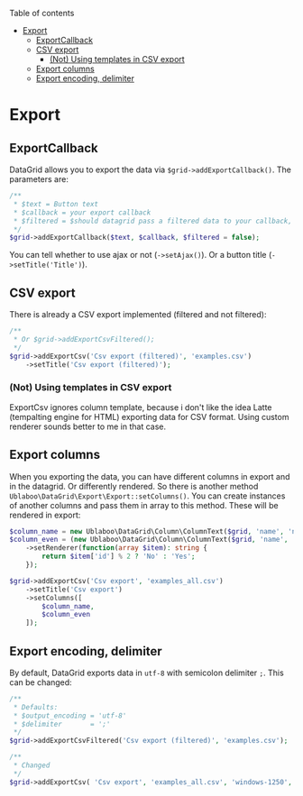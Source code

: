 Table of contents

- [Export](#export)
	- [ExportCallback](#exportcallback)
	- [CSV export](#csv-export)
		- [\(Not\) Using templates in CSV export](#not-using-templates-in-csv-export)
	- [Export columns](#export-columns)
	- [Export encoding, delimiter](#export-encoding-delimiter)

# Export

## ExportCallback

DataGrid allows you to export the data via `$grid->addExportCallback()`. The parameters are:

```php
/**
 * $text = Button text
 * $callback = your export callback
 * $filtered = $should datagrid pass a filtered data to your callback, or all?
 */
$grid->addExportCallback($text, $callback, $filtered = false);
```

You can tell whether to use ajax or not (`->setAjax()`). Or a button title (`->setTitle('Title')`).

## CSV export

There is already a CSV export implemented (filtered and not filtered):

```php
/**
 * Or $grid->addExportCsvFiltered();
 */
$grid->addExportCsv('Csv export (filtered)', 'examples.csv')
	->setTitle('Csv export (filtered)');
```

### (Not) Using templates in CSV export

ExportCsv ignores column template, because i don't like the idea Latte (tempalting engine for HTML) exporting data for CSV format. Using custom renderer sounds better to me in that case.

## Export columns

When you exporting the data, you can have different columns in export and in the datagrid. Or differently rendered. So there is another method `Ublaboo\DataGrid\Export\Export::setColumns()`. You can create instances of another columns and pass them in array to this method. These will be rendered in export:

```php
$column_name = new Ublaboo\DataGrid\Column\ColumnText($grid, 'name', 'name', 'Name');
$column_even = (new Ublaboo\DataGrid\Column\ColumnText($grid, 'name', 'even', 'Even ID (yes/no)'))
	->setRenderer(function(array $item): string {
		return $item['id'] % 2 ? 'No' : 'Yes';
	});

$grid->addExportCsv('Csv export', 'examples_all.csv')
	->setTitle('Csv export')
	->setColumns([
		$column_name,
		$column_even
	]);
```

## Export encoding, delimiter

By default, DataGrid exports data in `utf-8` with semicolon delimiter `;`. This can be changed:

```php
/**
 * Defaults:
 * $output_encoding = 'utf-8'
 * $delimiter       = ';'
 */
$grid->addExportCsvFiltered('Csv export (filtered)', 'examples.csv');

/**
 * Changed
 */
$grid->addExportCsv( 'Csv export', 'examples_all.csv', 'windows-1250', ',');
```
